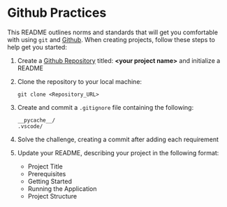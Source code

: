 # Github Practices
This README outlines norms and standards that will get you comfortable with using `git` and [Github](https://github.com/). When creating projects, follow these steps to help get you started:

1. Create a [Github Repository](https://github.com/new) titled: **<your project name\>** and initialize a README
2. Clone the repository to your local machine:

    ```
    git clone <Repository_URL> 
    ```
3. Create and commit a `.gitignore` file containing the following:
    ```
    __pycache__/
    .vscode/
    ```
4. Solve the challenge, creating a commit after adding each requirement
5. Update your README, describing your project in the following format:
    - Project Title
    - Prerequisites
    - Getting Started
    - Running the Application
    - Project Structure